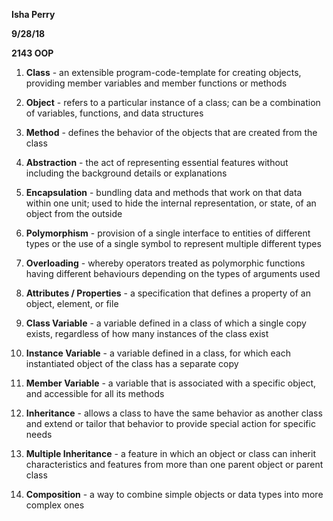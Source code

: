 **Isha Perry**

**9/28/18**

**2143 OOP**

1. **Class** - an extensible program-code-template for creating objects, 
               providing member variables and member functions or methods

2. **Object** - refers to a particular instance of a class; can be a 
                combination of variables, functions, and data structures
                
3. **Method** - defines the behavior of the objects that are created from 
                the class
                
4. **Abstraction** - the act of representing essential features without 
                     including the background details or explanations
                     
5. **Encapsulation** - bundling data and methods that work on that data within 
                       one unit; used to hide the internal representation, or 
                       state, of an object from the outside
                       
6. **Polymorphism** - provision of a single interface to entities of different 
                      types or the use of a single symbol to represent multiple 
                      different types
                      
7. **Overloading** - whereby operators treated as polymorphic functions having 
                     different behaviours depending on the types of arguments used
                     
8. **Attributes / Properties** - a specification that defines a property of an 
                                 object, element, or file
                                 
9. **Class Variable** - a variable defined in a class of which a single copy exists, 
                        regardless of how many instances of the class exist
                        
10. **Instance Variable** - a variable defined in a class, for which each 
                            instantiated object of the class has a separate copy
                            
11. **Member Variable** - a variable that is associated with a specific object, 
                          and accessible for all its methods
                          
12. **Inheritance** - allows a class to have the same behavior as another 
                      class and extend or tailor that behavior to provide 
                      special action for specific needs
                      
13. **Multiple Inheritance** - a feature in which an object or class can inherit 
                               characteristics and features from more than one 
                               parent object or parent class
                               
14. **Composition** - a way to combine simple objects or data types into more 
                      complex ones
